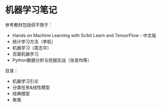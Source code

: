 # 机器学习笔记

参考教材包括但不限于：

- Hands on Machine Learning with Scikit Learn and TensorFlow - 中文版
- 统计学习方法（李航）
- 机器学习（周志华）
- 百面机器学习
- Python数据分析与挖掘实战（张良均等）

目录：

- 机器学习引论
- 分类任务&线性模型
- 经典模型
- 聚类